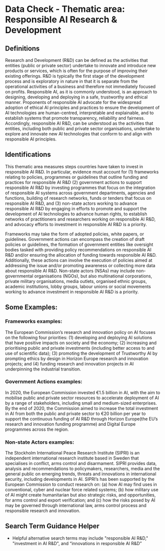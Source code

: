 
# Data Check - Thematic area: Responsible AI Research & Development


## Definitions

Research and Development (R&D) can be defined as the activities that entities (public or private sector) undertake to innovate and introduce new products or services, which is often for the purpose of improving their existing offerings. R&D is typically the first stage of the development process and is exploratory in nature in that it is separate from the operational activities of a business and therefore not immediately focused on profits.
Responsible AI, as it is commonly understood, is an approach to designing, developing and deploying in a safe, trustworthy and ethical manner. Proponents of responsible AI advocate for the widespread adoption of ethical AI principles and practices to ensure the development of AI technologies are human-centred, interpretable and explainable, and to establish systems that promote transparency, reliability and fairness.
Accordingly, responsible AI R&D, can be understood as the activities that entities, including both public and private sector organisations, undertake to explore and innovate new AI technologies that conform to and align with responsible AI principles.

## Identifications

This thematic area measures steps countries have taken to invest in responsible AI R&D. In particular, evidence must account for (1) frameworks relating to policies, programmes or guidelines that outline funding and practices for responsible AI R&D (2) government actions to support responsible AI R&D by investing programmes that focus on the integration of responsible AI systems across government departments, agencies and functions, building of research networks, funds or tenders that focus on responsible AI R&D, and (3) non-state actors working to advance responsible AI R&D by engaging in efforts to promote and support the development of AI technologies to advance human rights, to establish networks of practitioners and researchers working on responsible AI R&D, and advocacy efforts to investment in responsible AI R&D is a priority.

Frameworks may take the form of adopted policies, white papers, or guidelines. Government actions can encompass the creation of draft policies or guidelines, the formation of government entities like oversight bodies tasked with providing policy recommendations on responsible AI R&D and/or ensuring the allocation of funding towards responsible AI R&D. Additionally, these actions can involve the execution of policies aimed at addressing the issue and/or promoting awareness or collecting more data about responsible AI R&D. Non-state actors (NSAs) may include non-governmental organisations (NGOs), but also multinational corporations, private military organisations, media outlets, organised ethnic groups, academic institutions, lobby groups, labour unions or social movements working to advance investment in responsible AI R&D is a priority.


## Some Examples:

### Frameworks examples:

The European Commission’s research and innovation policy on AI focuses on the following four priorities: (1) developing and deploying AI solutions that have positive impacts on society and the economy; (2) increasing and prioritising public and private investments (including better access to and use of scientific data); (3) promoting the development of Trustworthy AI by prompting ethics by design in Horizon Europe research and innovation projects; and (4) funding research and innovation projects in AI underpinning the industrial transition.

### Government Actions examples:

In 2020, the European Commission invested €1.5 billion in AI, with the aim to mobilise public and private sector resources to accelerate deployment of AI by a range of stakeholders, including small and medium-sized enterprises. By the end of 2020, the Commission aimed to increase the total investment in AI from both the public and private sector to €20 billion per year to support the continuous funding of AI R&D through Horizon Europe(the EU’s research and innovation funding programme) and Digital Europe programmes across the region.

### Non-state Actors examples:

The Stockholm International Peace Research Institute (SIPRI) is an independent international research institute based in Sweden that specialises in conflict, arms control and disarmament. SIPRI provides data, analysis and recommendations to policymakers, researchers, media and the general public on emerging trends, threats and innovations in international security, including developments in AI. SIPRI’s has been supported by the European Commission to conduct research on: (a) how AI may find uses in conventional, cyber and nuclear force related systems; (b) how military use of AI might create humanitarian but also strategic risks, and opportunities, for arms control and export verification; and (c) how the risks posed by AI may be governed through international law, arms control process and responsible research and innovation.


## Search Term Guidance Helper

- Helpful alternative search terms may include "responsible AI R&D," "investment in AI R&D", and “innovations in responsible AI R&D”